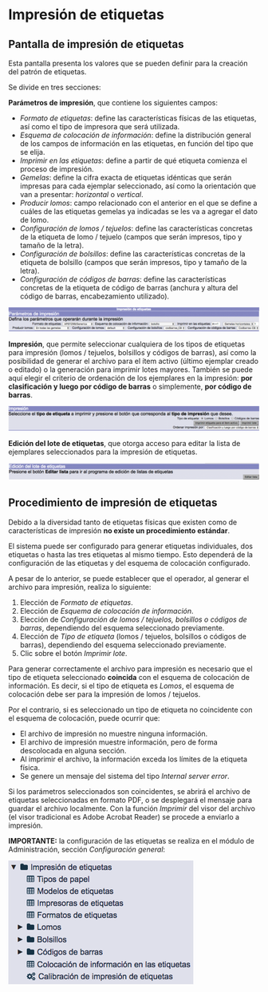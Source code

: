 # Impresión de etiquetas
## Pantalla de impresión de etiquetas

Esta pantalla presenta los valores que se pueden definir para la creación del patrón de etiquetas.

Se divide en tres secciones:

**Parámetros de impresión**, que contiene los siguientes campos:

- _Formato de etiquetas_: define las características físicas de las etiquetas, así como el tipo de impresora que será utilizada.
- _Esquema de colocación de información_: define la distribución general de los campos de información en las etiquetas, en función del tipo que se elija.
- _Imprimir en las etiquetas_: define a partir de qué etiqueta comienza el proceso de impresión.
- _Gemelas_: define la cifra exacta de etiquetas idénticas que serán impresas para cada ejemplar seleccionado, así como la orientación que van a presentar: *horizontal* o *vertical*.
- _Producir lomos_: campo relacionado con el anterior en el que se define a cuáles de las etiquetas gemelas ya indicadas se les va a agregar el dato de lomo.
- _Configuración de lomos / tejuelos_: define las características concretas de la etiqueta de lomo / tejuelo (campos que serán impresos, tipo y tamaño de la letra).
- _Configuración de bolsillos_: define las características concretas de la etiqueta de bolsillo (campos que serán impresos, tipo y tamaño de la letra).
- _Configuración de códigos de barras_: define las características concretas de la etiqueta de código de barras (anchura y altura del código de barras, encabezamiento utilizado).

![](Impresion_etiquetas8.png)

**Impresión**, que permite seleccionar cualquiera de los tipos de etiquetas para impresión (lomos / tejuelos, bolsillos y códigos de barras), así como la posibilidad de generar el archivo para el ítem activo (último ejemplar creado o editado) o la generación para imprimir lotes mayores. También se puede aquí elegir el criterio de ordenación de los ejemplares en la impresión: **por clasificación y luego por código de barras** o simplemente, **por código de barras**.

![](Impresion_etiquetas9.png)

**Edición del lote de etiquetas**, que otorga acceso para editar la lista de ejemplares seleccionados para la impresión de etiquetas.

![](Impresion_etiquetas10.png)

## Procedimiento de impresión de etiquetas

Debido a la diversidad tanto de etiquetas físicas que existen como de características de impresión **no existe un procedimiento estándar**.

El sistema puede ser configurado para generar etiquetas individuales, dos etiquetas o hasta las tres etiquetas al mismo tiempo. Esto dependerá de la configuración de las etiquetas y del esquema de colocación configurado.

A pesar de lo anterior, se puede establecer que el operador, al generar el archivo para impresión, realiza lo siguiente:

1.  Elección de _Formato de etiquetas_.
2.  Elección de _Esquema de colocación de información_.
3.  Elección de _Configuración de lomos / tejuelos, bolsillos o códigos de barras_, dependiendo del esquema seleccionado previamente.
4.  Elección de _Tipo de etiqueta_ (lomos / tejuelos, bolsillos o códigos de barras), dependiendo del esquema seleccionado previamente.
5.  Clic sobre el botón _Imprimir lote_.

Para generar correctamente el archivo para impresión es necesario que el tipo de etiqueta seleccionado **coincida** con el esquema de colocación de información. Es decir, si el tipo de etiqueta es *Lomos*, el esquema de colocación debe ser para la impresión de lomos / tejuelos.

Por el contrario, si es seleccionado un tipo de etiqueta no coincidente con el esquema de colocación, puede ocurrir que:

- El archivo de impresión no muestre ninguna información.
- El archivo de impresión muestre información, pero de forma descolocada en alguna sección.
- Al imprimir el archivo, la información exceda los límites de la etiqueta física.
- Se genere un mensaje del sistema del tipo *Internal server error*.

Si los parámetros seleccionados son coincidentes, se abrirá el archivo de etiquetas seleccionadas en formato PDF, o se desplegará el mensaje para guardar el archivo localmente. Con la función *Imprimir* del visor del archivo (el visor tradicional es Adobe Acrobat Reader) se procede a enviarlo a impresión.

**IMPORTANTE:** la configuración de las etiquetas se realiza en el módulo de Administración, sección *Configuración general*:

![](Config_impresion_etiquetas.png)